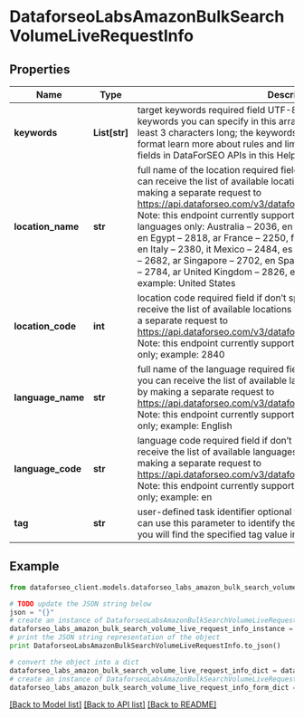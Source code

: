# DataforseoLabsAmazonBulkSearchVolumeLiveRequestInfo


## Properties

Name | Type | Description | Notes
------------ | ------------- | ------------- | -------------
**keywords** | **List[str]** | target keywords required field UTF-8 encoding maximum number of keywords you can specify in this array: 1000; each keyword should be at least 3 characters long; the keywords will be converted to lowercase format learn more about rules and limitations of keyword and keywords fields in DataForSEO APIs in this Help Center article | [optional] 
**location_name** | **str** | full name of the location required field if don’t specify location_code you can receive the list of available locations with their location_name by making a separate request to https://api.dataforseo.com/v3/dataforseo_labs/locations_and_languages;  Note: this endpoint currently supports the following locations and languages only: Australia – 2036, en Austria – 2040, de Canada – 2124, en Egypt – 2818, ar France – 2250, fr Germany – 2276, de India – 2356, en Italy – 2380, it Mexico – 2484, es Netherlands – 2528, nl Saudi Arabia – 2682, ar Singapore – 2702, en Spain – 2724, es United Arab Emirates – 2784, ar United Kingdom – 2826, en United States – 2840, en example: United States | [optional] 
**location_code** | **int** | location code required field if don’t specify location_name you can receive the list of available locations with their location_code by making a separate request to https://api.dataforseo.com/v3/dataforseo_labs/locations_and_languages; Note: this endpoint currently supports these locations and languages only; example: 2840 | [optional] 
**language_name** | **str** | full name of the language required field if don’t specify language_code you can receive the list of available languages with their language_name by making a separate request to https://api.dataforseo.com/v3/dataforseo_labs/locations_and_languages Note: this endpoint currently supports these locations and languages only; example: English | [optional] 
**language_code** | **str** | language code required field if don’t specify language_name you can receive the list of available languages with their language_code by making a separate request to https://api.dataforseo.com/v3/dataforseo_labs/locations_and_languages Note: this endpoint currently supports these locations and languages only; example: en | [optional] 
**tag** | **str** | user-defined task identifier optional field the character limit is 255 you can use this parameter to identify the task and match it with the result you will find the specified tag value in the data object of the response | [optional] 

## Example

```python
from dataforseo_client.models.dataforseo_labs_amazon_bulk_search_volume_live_request_info import DataforseoLabsAmazonBulkSearchVolumeLiveRequestInfo

# TODO update the JSON string below
json = "{}"
# create an instance of DataforseoLabsAmazonBulkSearchVolumeLiveRequestInfo from a JSON string
dataforseo_labs_amazon_bulk_search_volume_live_request_info_instance = DataforseoLabsAmazonBulkSearchVolumeLiveRequestInfo.from_json(json)
# print the JSON string representation of the object
print DataforseoLabsAmazonBulkSearchVolumeLiveRequestInfo.to_json()

# convert the object into a dict
dataforseo_labs_amazon_bulk_search_volume_live_request_info_dict = dataforseo_labs_amazon_bulk_search_volume_live_request_info_instance.to_dict()
# create an instance of DataforseoLabsAmazonBulkSearchVolumeLiveRequestInfo from a dict
dataforseo_labs_amazon_bulk_search_volume_live_request_info_form_dict = dataforseo_labs_amazon_bulk_search_volume_live_request_info.from_dict(dataforseo_labs_amazon_bulk_search_volume_live_request_info_dict)
```
[[Back to Model list]](../README.md#documentation-for-models) [[Back to API list]](../README.md#documentation-for-api-endpoints) [[Back to README]](../README.md)


